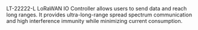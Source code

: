 LT-22222-L LoRaWAN IO Controller allows users to send data and reach long ranges. It provides ultra-long-range spread spectrum communication and high interference immunity while minimizing current consumption.
